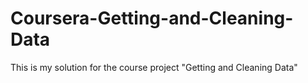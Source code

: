 # Coursera-Getting-and-Cleaning-Data
This is my solution for the course project "Getting and Cleaning Data"
